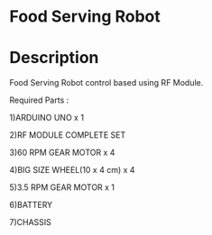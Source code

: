 #                                                             Food Serving Robot
# Description 
  Food Serving Robot control based using RF Module.

Required Parts :

1)ARDUINO UNO x 1

2)RF MODULE COMPLETE SET

3)60 RPM GEAR MOTOR x 4

4)BIG SIZE WHEEL(10 x 4 cm) x 4

5)3.5 RPM GEAR MOTOR x 1

6)BATTERY

7)CHASSIS


